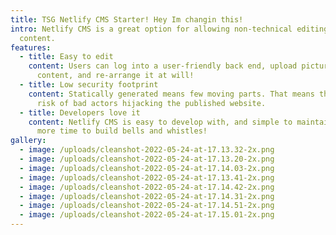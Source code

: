 ```yaml
---
title: TSG Netlify CMS Starter! Hey Im changin this!
intro: Netlify CMS is a great option for allowing non-technical editing of web
  content.
features:
  - title: Easy to edit
    content: Users can log into a user-friendly back end, upload pictures, modify
      content, and re-arrange it at will!
  - title: Low security footprint
    content: Statically generated means few moving parts. That means there's minimal
      risk of bad actors hijacking the published website.
  - title: Developers love it
    content: Netlify CMS is easy to develop with, and simple to maintain, meaning
      more time to build bells and whistles!
gallery:
  - image: /uploads/cleanshot-2022-05-24-at-17.13.32-2x.png
  - image: /uploads/cleanshot-2022-05-24-at-17.13.20-2x.png
  - image: /uploads/cleanshot-2022-05-24-at-17.14.03-2x.png
  - image: /uploads/cleanshot-2022-05-24-at-17.13.41-2x.png
  - image: /uploads/cleanshot-2022-05-24-at-17.14.42-2x.png
  - image: /uploads/cleanshot-2022-05-24-at-17.14.31-2x.png
  - image: /uploads/cleanshot-2022-05-24-at-17.14.51-2x.png
  - image: /uploads/cleanshot-2022-05-24-at-17.15.01-2x.png
---
```

